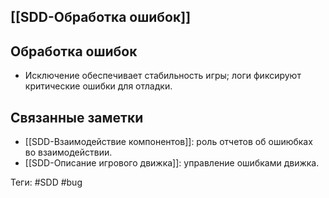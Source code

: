 ## [[SDD-Обработка ошибок]]

## Обработка ошибок

- Исключение обеспечивает стабильность игры; логи фиксируют критические ошибки для отладки.

## Связанные заметки

- [[SDD-Взаимодействие компонентов]]: роль отчетов об ошиюбках во взаимодействии.
- [[SDD-Описание игрового движка]]: управление ошибками движка.

Теги: #SDD #bug